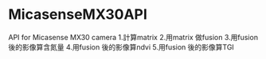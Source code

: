 # MicasenseMX30API
API for Micasense MX30 camera
1.計算matrix
2.用matrix 做fusion
3.用fusion 後的影像算含氮量
4.用fusion 後的影像算ndvi
5.用fusion 後的影像算TGI
